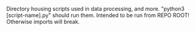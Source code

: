 Directory housing scripts used in data processing, and more.
"python3 [script-name].py" should run them.
Intended to be run from REPO ROOT! Otherwise imports will break.
